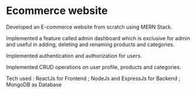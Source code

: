 # Ecommerce website
Developed an E-commerce website from scratch using MERN Stack.

Implemented a feature called admin dashboard which is exclusive for admin and useful in adding, deleting and renaming
products and categories.

Implemented authentication and authorization for users.

Implemented CRUD operations on user profile, products and categories.

Tech used : ReactJs for Frontend ; NodeJs and ExpressJs for Backend ; MongoDB as Database

